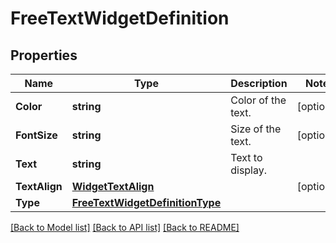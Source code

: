 # FreeTextWidgetDefinition

## Properties

Name | Type | Description | Notes
------------ | ------------- | ------------- | -------------
**Color** | **string** | Color of the text. | [optional] 
**FontSize** | **string** | Size of the text. | [optional] 
**Text** | **string** | Text to display. | 
**TextAlign** | [**WidgetTextAlign**](WidgetTextAlign.md) |  | [optional] 
**Type** | [**FreeTextWidgetDefinitionType**](FreeTextWidgetDefinitionType.md) |  | 

[[Back to Model list]](../README.md#documentation-for-models) [[Back to API list]](../README.md#documentation-for-api-endpoints) [[Back to README]](../README.md)


